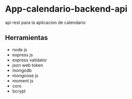 # App-calendario-backend-api
api rest para la aplicacion de calendario

## Herramientas
+ node js 
+ express js
+ express validator
+ json web token
+ mongodb
+ mongoose js
+ moment js
+ cors
+ bcrypt

